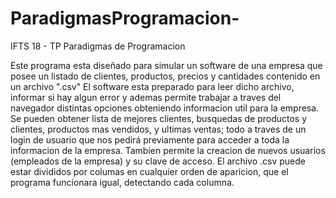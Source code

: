 # ParadigmasProgramacion-
IFTS 18 -  TP Paradigmas de Programacion 

Este programa esta diseñado para simular un software de una empresa que posee un listado de clientes, productos, precios y cantidades contenido en un archivo ".csv" El software esta preparado para leer dicho archivo, informar si hay algun error y ademas permite trabajar a traves del navegador distintas opciones obteniendo informacion util para la empresa. Se pueden obtener lista de mejores clientes, busquedas de productos y clientes, productos mas vendidos, y ultimas ventas; todo a traves de un login de usuario que nos pedirá previamente para acceder a toda la informacion de la empresa. Tambien permite la creacion de nuevos usuarios (empleados de la empresa) y su clave de acceso. El archivo .csv puede estar divididos por columas en cualquier orden de aparicion, que el programa funcionara igual, detectando cada columna.
